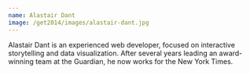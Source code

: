 ```yaml
---
name: Alastair Dant
image: /get2014/images/alastair-dant.jpg
---
```


Alastair Dant is an experienced web developer, focused on interactive storytelling and data visualization. After several years leading an award-winning team at the Guardian, he now works for the New York Times.
